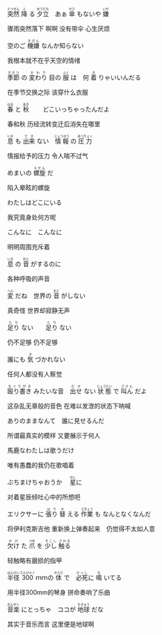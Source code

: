  <ruby>突然<rt>とつぜん</rt></ruby> <ruby>降<rt>ふ</rt></ruby> る <ruby>夕立<rt>ゆうだち</rt></ruby>　あぁ <ruby>傘<rt>かさ</rt></ruby> もないや <ruby>嫌<rt>いや</rt></ruby>

骤雨突然落下        啊啊 没有带伞 心生厌烦

空のご <ruby>機嫌<rt>きげん</rt></ruby>  なんか知らない

我根本就不在乎天空的情绪

 <ruby>季節<rt>きせつ</rt></ruby> の <ruby>変わり<rt>かわり</rt></ruby> 目の <ruby>服<rt>ふく</rt></ruby> は　何 <ruby>着<rt>き</rt></ruby> りゃいいんだる

在季节交换之际                     该穿什么衣服

<ruby>春<rt>はる</rt></ruby> と <ruby>秋<rt>あき</rt></ruby> 　　どこいっちゃったんだよ

春和秋   历经流转变迁后消失在哪里　

<ruby>息<rt>いき</rt></ruby> も <ruby>出来<rt>でき</rt></ruby> ない　<ruby>情報<rt>じょうほう</rt></ruby> の <ruby>圧力<rt>あつりょく</rt></ruby>

情报给予的压力  令人喘不过气

めまいの <ruby>螺旋<rt>らせん</rt></ruby> だ

陷入晕眩的螺旋

わたしはどこにいる

我究竟身处何方呢

こんなに　こんなに

明明周围充斥着

<ruby>息<rt>いき</rt></ruby> の <ruby>音<rt>おと</rt></ruby> がするのに

各种呼吸的声音

<ruby>変<rt>へん</rt></ruby> だね　世界の <ruby>音<rt>おと</rt></ruby> がしない

真奇怪   世界却寂静无声

<ruby>足り<rt>たり</rt></ruby> ない　　<ruby>足り<rt>たり</rt></ruby> ない

仍不足够      仍不足够

誰にも <ruby>気<rt>き</rt></ruby> づかれない

任何人都没有人察觉

<ruby>殴り書き<rt>なぐりがき</rt></ruby> みたいな音　<ruby>出せ<rt>だせ</rt></ruby> ない <ruby>状態<rt>じょうたい</rt></ruby> で <ruby>叫ん<rt>さけん</rt></ruby> だよ

这杂乱无章般的音色    在难以发泄的状态下呐喊

ありのままなんて　誰に見せるんだ

所谓最真实的模样   又要展示于何人

馬鹿なわたしは歌うだけ

唯有愚蠢的我仍在歌唱着

ぶちまけちゃおうか　 <ruby>星<rt>ほし</rt></ruby>に

对着星辰倾吐心中的所想吧

エリクサーに <ruby>張り<rt>はり</rt></ruby> <ruby>替<rt>か</rt></ruby> える <ruby>作業<rt>さぎょう</rt></ruby> も  なんとなくなんだ

将伊利克斯吉他 重新换上弹奏起来　仍觉得不太如人意

<ruby>欠け<rt>かけ</rt></ruby> た <ruby>爪<rt>つめ</rt></ruby> を <ruby>少し<rt>すこし</rt></ruby> <ruby>触る<rt>さわる</rt></ruby>

轻触略有磨损的指甲

<ruby>半径<rt>はんけい</rt></ruby>  <ruby>300<rt>さんびゃく</rt></ruby> ｍｍの <ruby>体<rt>からだ</rt></ruby> で　<ruby>必死<rt>ひっし</rt></ruby>に <ruby>鳴<rt>な</rt></ruby> いてる

用半径300mm的琴身  拼命奏响了乐曲

<ruby>音楽<rt>おんがく</rt></ruby> にとっちゃ　ココが <ruby>地球<rt>ちきゅう</rt></ruby> だな

其实于音乐而言   这里便是地球啊
